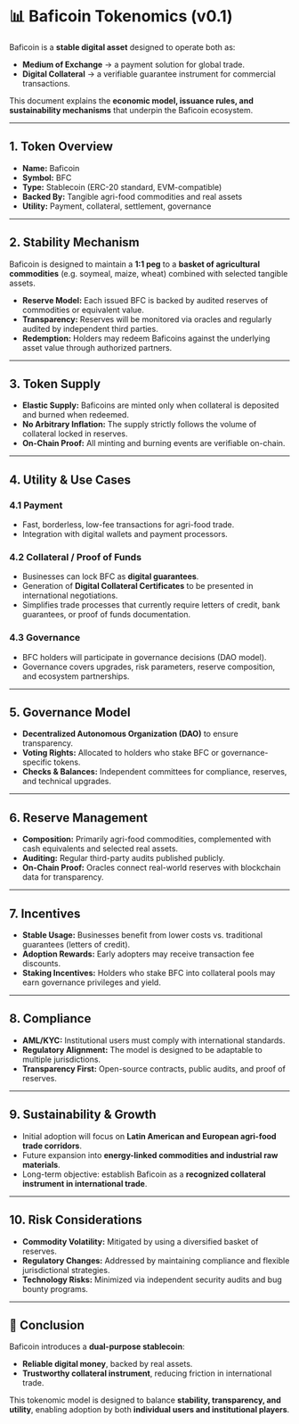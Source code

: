 # 📊 Baficoin Tokenomics (v0.1)

Baficoin is a **stable digital asset** designed to operate both as:
- **Medium of Exchange** → a payment solution for global trade.  
- **Digital Collateral** → a verifiable guarantee instrument for commercial transactions.  

This document explains the **economic model, issuance rules, and sustainability mechanisms** that underpin the Baficoin ecosystem.

---

## 1. Token Overview
- **Name:** Baficoin  
- **Symbol:** BFC  
- **Type:** Stablecoin (ERC-20 standard, EVM-compatible)  
- **Backed By:** Tangible agri-food commodities and real assets  
- **Utility:** Payment, collateral, settlement, governance  

---

## 2. Stability Mechanism
Baficoin is designed to maintain a **1:1 peg** to a **basket of agricultural commodities** (e.g. soymeal, maize, wheat) combined with selected tangible assets.  

- **Reserve Model:** Each issued BFC is backed by audited reserves of commodities or equivalent value.  
- **Transparency:** Reserves will be monitored via oracles and regularly audited by independent third parties.  
- **Redemption:** Holders may redeem Baficoins against the underlying asset value through authorized partners.  

---

## 3. Token Supply
- **Elastic Supply:** Baficoins are minted only when collateral is deposited and burned when redeemed.  
- **No Arbitrary Inflation:** The supply strictly follows the volume of collateral locked in reserves.  
- **On-Chain Proof:** All minting and burning events are verifiable on-chain.  

---

## 4. Utility & Use Cases
### 4.1 Payment
- Fast, borderless, low-fee transactions for agri-food trade.  
- Integration with digital wallets and payment processors.  

### 4.2 Collateral / Proof of Funds
- Businesses can lock BFC as **digital guarantees**.  
- Generation of **Digital Collateral Certificates** to be presented in international negotiations.  
- Simplifies trade processes that currently require letters of credit, bank guarantees, or proof of funds documentation.  

### 4.3 Governance
- BFC holders will participate in governance decisions (DAO model).  
- Governance covers upgrades, risk parameters, reserve composition, and ecosystem partnerships.  

---

## 5. Governance Model
- **Decentralized Autonomous Organization (DAO)** to ensure transparency.  
- **Voting Rights:** Allocated to holders who stake BFC or governance-specific tokens.  
- **Checks & Balances:** Independent committees for compliance, reserves, and technical upgrades.  

---

## 6. Reserve Management
- **Composition:** Primarily agri-food commodities, complemented with cash equivalents and selected real assets.  
- **Auditing:** Regular third-party audits published publicly.  
- **On-Chain Proof:** Oracles connect real-world reserves with blockchain data for transparency.  

---

## 7. Incentives
- **Stable Usage:** Businesses benefit from lower costs vs. traditional guarantees (letters of credit).  
- **Adoption Rewards:** Early adopters may receive transaction fee discounts.  
- **Staking Incentives:** Holders who stake BFC into collateral pools may earn governance privileges and yield.  

---

## 8. Compliance
- **AML/KYC:** Institutional users must comply with international standards.  
- **Regulatory Alignment:** The model is designed to be adaptable to multiple jurisdictions.  
- **Transparency First:** Open-source contracts, public audits, and proof of reserves.  

---

## 9. Sustainability & Growth
- Initial adoption will focus on **Latin American and European agri-food trade corridors**.  
- Future expansion into **energy-linked commodities and industrial raw materials**.  
- Long-term objective: establish Baficoin as a **recognized collateral instrument in international trade**.  

---

## 10. Risk Considerations
- **Commodity Volatility:** Mitigated by using a diversified basket of reserves.  
- **Regulatory Changes:** Addressed by maintaining compliance and flexible jurisdictional strategies.  
- **Technology Risks:** Minimized via independent security audits and bug bounty programs.  

---

## 📌 Conclusion
Baficoin introduces a **dual-purpose stablecoin**:  
- **Reliable digital money**, backed by real assets.  
- **Trustworthy collateral instrument**, reducing friction in international trade.  

This tokenomic model is designed to balance **stability, transparency, and utility**, enabling adoption by both **individual users and institutional players**.  
